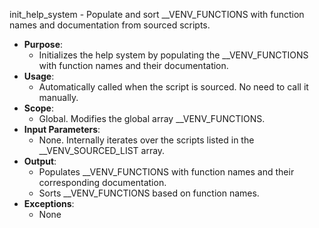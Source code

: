init_help_system - Populate and sort __VENV_FUNCTIONS with function names and documentation from sourced scripts.
- **Purpose**:
  - Initializes the help system by populating the __VENV_FUNCTIONS with function names and their documentation.
- **Usage**: 
  - Automatically called when the script is sourced. No need to call it manually.
- **Scope**:
  - Global. Modifies the global array __VENV_FUNCTIONS.
- **Input Parameters**: 
  - None. Internally iterates over the scripts listed in the __VENV_SOURCED_LIST array.
- **Output**: 
  - Populates __VENV_FUNCTIONS with function names and their corresponding documentation.
  - Sorts __VENV_FUNCTIONS based on function names.
- **Exceptions**: 
  - None

